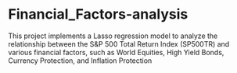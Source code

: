 # Financial_Factors-analysis
This project implements a Lasso regression model to analyze the relationship between the S&amp;P 500 Total Return Index (SP500TR) and various financial factors, such as World Equities, High Yield Bonds, Currency Protection, and Inflation Protection
